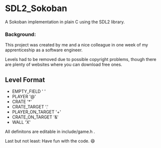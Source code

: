 # SDL2_Sokoban
A Sokoban implementation in plain C using the SDL2 library.

### Background:
This project was created by me and a nice colleague in one week of my apprenticeship as a software engineer.

Levels had to be removed due to possible copyright problems, though there are plenty of websites where you can download free ones.

## Level Format
- EMPTY_FIELD ' '
- PLAYER '@'
- CRATE '*'
- CRATE_TARGET '.'
- PLAYER_ON_TARGET '+'
- CRATE_ON_TARGET '&'
- WALL 'X'

All definitons are editable in include/game.h .

Last but not least: Have fun with the code. 😄
